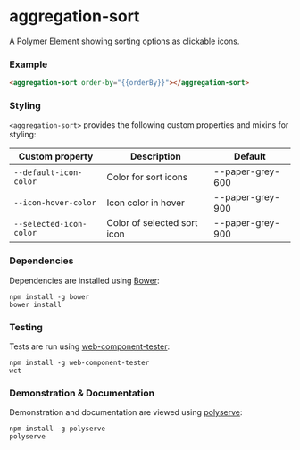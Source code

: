 # aggregation-sort

A Polymer Element showing sorting options as clickable icons.

### Example
```html
<aggregation-sort order-by="{{orderBy}}"></aggregation-sort>
```

### Styling

`<aggregation-sort>` provides the following custom properties and mixins for styling:

Custom property         | Description                 | Default
------------------------|-----------------------------|---------------------
`--default-icon-color`  | Color for sort icons        | --paper-grey-600
`--icon-hover-color`    | Icon color in hover         | --paper-grey-900
`--selected-icon-color` | Color of selected sort icon | --paper-grey-900

### Dependencies

Dependencies are installed using [Bower](http://bower.io/):

    npm install -g bower
    bower install

### Testing

Tests are run using [web-component-tester](https://github.com/Polymer/web-component-tester):

    npm install -g web-component-tester
    wct

### Demonstration & Documentation

Demonstration and documentation are viewed using [polyserve](https://github.com/PolymerLabs/polyserve):

    npm install -g polyserve
    polyserve

